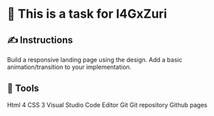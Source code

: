 # 📝 This is a task for I4GxZuri

## ✍ Instructions
Build a responsive landing page using the design.
Add a basic animation/transition to your implementation.

## 🔧 Tools 
Html 4
CSS 3
Visual Studio Code Editor
Git
Git repository
Github pages

